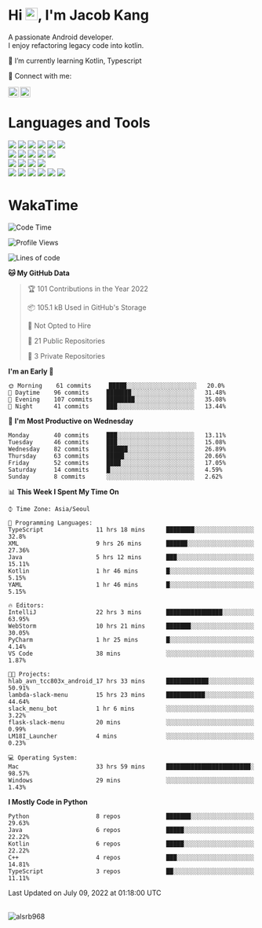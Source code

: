 # Hi <img src="https://media.giphy.com/media/hvRJCLFzcasrR4ia7z/giphy.gif" width="25px">, I'm Jacob Kang
A passionate Android developer.
</br>
I enjoy refactoring legacy code into kotlin.

🌱 I’m currently learning Kotlin, Typescript

🤝 Connect with me:

<a href="https://www.linkedin.com/in/minkyu-kang-b7477b1b2/"><img align="left" src="https://raw.githubusercontent.com/yushi1007/yushi1007/main/images/linkedin.svg" alt="Minkyu Kang | LinkedIn" width="21px"/></a>
<a href="https://www.instagram.com/_jacob_kang/"><img align="left" src="https://raw.githubusercontent.com/yushi1007/yushi1007/main/images/instagram.svg" alt="Jacob Kang | Instagram" width="21px"/></a>

</br>

# Languages and Tools

<div align="left">
<img src="https://img.shields.io/badge/java-007396?logo=java&logoColor=white"/>
<img src="https://img.shields.io/badge/kotlin-7F52FF?logo=kotlin&logoColor=white"/>
<img src="https://img.shields.io/badge/python-3776AB?logo=python&logoColor=white"/>
<img src="https://img.shields.io/badge/bash shell-4EAA25?logo=gnubash&logoColor=white"/>
<img src="https://img.shields.io/badge/c-A8B9CC?logo=c&logoColor=white"/>
<img src="https://img.shields.io/badge/c++-00599C?logo=c%2b%2b&logoColor=white"/>
</div>
<div align="left">
<img src="https://img.shields.io/badge/git-F05032?logo=git&logoColor=white"/>
<img src="https://img.shields.io/badge/github-181717?logo=github&logoColor=white"/>
<img src="https://img.shields.io/badge/mysql-4479A1?logo=mysql&logoColor=white"/>
<img src="https://img.shields.io/badge/sqlite-003B57?logo=sqlite&logoColor=white"/>
<img src="https://img.shields.io/badge/amazon AWS-232F3E?logo=amazonaws&logoColor=white"/>
</div>
<div align="left">
<img src="https://img.shields.io/badge/android-3DDC84?logo=android&logoColor=white"/>
<img src="https://img.shields.io/badge/linux-FCC624?logo=linux&logoColor=white"/>
<img src="https://img.shields.io/badge/flask-000000?logo=flask&logoColor=white"/>
<img src="https://img.shields.io/badge/arduino-00979D?logo=arduino&logoColor=white"/>
</div>
<div align="left">
<img src="https://img.shields.io/badge/slack-4A154B?logo=slack&logoColor=white"/>
<img src="https://img.shields.io/badge/notion-000000?logo=notion&logoColor=white"/>
<img src="https://img.shields.io/badge/jira-0052CC?logo=jira&logoColor=white"/>
<img src="https://img.shields.io/badge/postman-FF6C37?logo=postman&logoColor=white"/>
<img src="https://img.shields.io/badge/intellij-000000?logo=intellijidea&logoColor=white"/>
<img src="https://img.shields.io/badge/pycharm-000000?logo=pycharm&logoColor=white"/>
</div>

# WakaTime

<!--START_SECTION:waka-->
![Code Time](http://img.shields.io/badge/Code%20Time-0%20secs-blue)

![Profile Views](http://img.shields.io/badge/Profile%20Views-0-blue)

![Lines of code](https://img.shields.io/badge/From%20Hello%20World%20I%27ve%20Written-111%20Thousand%20lines%20of%20code-blue)

**🐱 My GitHub Data** 

> 🏆 101 Contributions in the Year 2022
 > 
> 📦 105.1 kB Used in GitHub's Storage 
 > 
> 🚫 Not Opted to Hire
 > 
> 📜 21 Public Repositories 
 > 
> 🔑 3 Private Repositories  
 > 
**I'm an Early 🐤** 

```text
🌞 Morning    61 commits     █████░░░░░░░░░░░░░░░░░░░░   20.0% 
🌆 Daytime    96 commits     ███████░░░░░░░░░░░░░░░░░░   31.48% 
🌃 Evening    107 commits    ████████░░░░░░░░░░░░░░░░░   35.08% 
🌙 Night      41 commits     ███░░░░░░░░░░░░░░░░░░░░░░   13.44%

```
📅 **I'm Most Productive on Wednesday** 

```text
Monday       40 commits     ███░░░░░░░░░░░░░░░░░░░░░░   13.11% 
Tuesday      46 commits     ███░░░░░░░░░░░░░░░░░░░░░░   15.08% 
Wednesday    82 commits     ██████░░░░░░░░░░░░░░░░░░░   26.89% 
Thursday     63 commits     █████░░░░░░░░░░░░░░░░░░░░   20.66% 
Friday       52 commits     ████░░░░░░░░░░░░░░░░░░░░░   17.05% 
Saturday     14 commits     █░░░░░░░░░░░░░░░░░░░░░░░░   4.59% 
Sunday       8 commits      ░░░░░░░░░░░░░░░░░░░░░░░░░   2.62%

```


📊 **This Week I Spent My Time On** 

```text
⌚︎ Time Zone: Asia/Seoul

💬 Programming Languages: 
TypeScript               11 hrs 18 mins      ████████░░░░░░░░░░░░░░░░░   32.8% 
XML                      9 hrs 26 mins       ██████░░░░░░░░░░░░░░░░░░░   27.36% 
Java                     5 hrs 12 mins       ███░░░░░░░░░░░░░░░░░░░░░░   15.11% 
Kotlin                   1 hr 46 mins        █░░░░░░░░░░░░░░░░░░░░░░░░   5.15% 
YAML                     1 hr 46 mins        █░░░░░░░░░░░░░░░░░░░░░░░░   5.15%

🔥 Editors: 
IntelliJ                 22 hrs 3 mins       ████████████████░░░░░░░░░   63.95% 
WebStorm                 10 hrs 21 mins      ███████░░░░░░░░░░░░░░░░░░   30.05% 
PyCharm                  1 hr 25 mins        █░░░░░░░░░░░░░░░░░░░░░░░░   4.14% 
VS Code                  38 mins             ░░░░░░░░░░░░░░░░░░░░░░░░░   1.87%

🐱‍💻 Projects: 
hlab_avn_tcc803x_android_17 hrs 33 mins      ████████████░░░░░░░░░░░░░   50.91% 
lambda-slack-menu        15 hrs 23 mins      ███████████░░░░░░░░░░░░░░   44.64% 
slack_menu_bot           1 hr 6 mins         ░░░░░░░░░░░░░░░░░░░░░░░░░   3.22% 
flask-slack-menu         20 mins             ░░░░░░░░░░░░░░░░░░░░░░░░░   0.99% 
LM18I_Launcher           4 mins              ░░░░░░░░░░░░░░░░░░░░░░░░░   0.23%

💻 Operating System: 
Mac                      33 hrs 59 mins      ████████████████████████░   98.57% 
Windows                  29 mins             ░░░░░░░░░░░░░░░░░░░░░░░░░   1.43%

```

**I Mostly Code in Python** 

```text
Python                   8 repos             ███████░░░░░░░░░░░░░░░░░░   29.63% 
Java                     6 repos             █████░░░░░░░░░░░░░░░░░░░░   22.22% 
Kotlin                   6 repos             █████░░░░░░░░░░░░░░░░░░░░   22.22% 
C++                      4 repos             ███░░░░░░░░░░░░░░░░░░░░░░   14.81% 
TypeScript               3 repos             ██░░░░░░░░░░░░░░░░░░░░░░░   11.11%

```



 Last Updated on July 09, 2022 at 01:18:00 UTC
<!--END_SECTION:waka-->

</br>

<div align="left">
<img align="left" src="https://github-readme-stats.vercel.app/api/top-langs?username=alsrb968&show_icons=true&locale=en&layout=compact&theme=dark" alt="alsrb968" />
</div>
